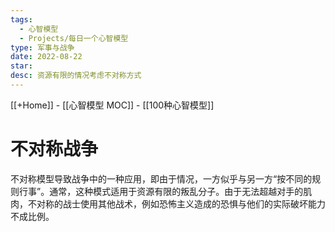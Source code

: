 ```yaml
---
tags:
  - 心智模型
  - Projects/每日一个心智模型
type: 军事与战争
date: 2022-08-22
star: 
desc: 资源有限的情况考虑不对称方式
---
```

[[+Home]] - [[心智模型 MOC]] - [[100种心智模型]]


# 不对称战争

不对称模型导致战争中的一种应用，即由于情况，一方似乎与另一方“按不同的规则行事”。通常，这种模式适用于资源有限的叛乱分子。由于无法超越对手的肌肉，不对称的战士使用其他战术，例如恐怖主义造成的恐惧与他们的实际破坏能力不成比例。